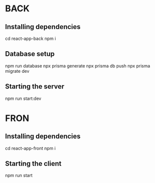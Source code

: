 # BACK

## Installing dependencies

cd react-app-back
npm i

## Database setup

npm run database
npx prisma generate
npx prisma db push
npx prisma migrate dev

## Starting the server

npm run start:dev

# FRON

## Installing dependencies

cd react-app-front
npm i

## Starting the client

npm run start
